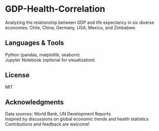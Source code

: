 # GDP-Health-Correlation
Analyzing the relationship between GDP and life expectancy in six diverse economies: Chile, China, Germany, USA, Mexico, and Zimbabwe.

## Languages & Tools
Python (pandas, matplotlib, seaborn) <br>
Jupyter Notebook (optional for visualization)

## License
MIT

## Acknowledgments
Data sources: World Bank, UN Development Reports <br>
Inspired by discussions on global economic trends and health statistics <br>
Contributions and feedback are welcome!
